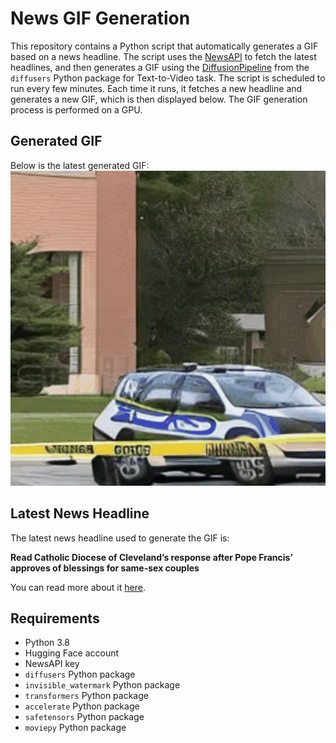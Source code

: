 # News GIF Generation
This repository contains a Python script that automatically generates a GIF based on a news headline. The script uses the [NewsAPI](https://newsapi.org/) to fetch the latest headlines, and then generates a GIF using the [DiffusionPipeline](https://github.com/huggingface/diffusers) from the `diffusers` Python package for Text-to-Video task.
The script is scheduled to run every few minutes. Each time it runs, it fetches a new headline and generates a new GIF, which is then displayed below. The GIF generation process is performed on a GPU.

## Generated GIF
Below is the latest generated GIF:
![Generated GIF](output.gif?raw=true&v=1703043218)

## Latest News Headline
The latest news headline used to generate the GIF is:

**Read Catholic Diocese of Cleveland’s response after Pope Francis’ approves of blessings for same-sex couples**

You can read more about it [here](https://www.cleveland.com/news/2023/12/read-catholic-diocese-of-clevelands-response-after-pope-francis-approves-of-blessings-for-same-sex-couples.html).

## Requirements
- Python 3.8
- Hugging Face account
- NewsAPI key
- `diffusers` Python package
- `invisible_watermark` Python package
- `transformers` Python package
- `accelerate` Python package
- `safetensors` Python package
- `moviepy` Python package
